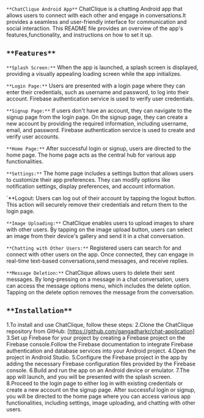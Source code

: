 `**ChatClique Android App**`
ChatClique is a chatting Android app that allows users to connect with each other and engage in conversations.It provides a seamless and user-friendly interface
for communication and social interaction. This README file provides an overview of the app's features,functionality, and instructions on how to set it up.

  `**Features**`
-----------------

`**Splash Screen:**` When the app is launched, a splash screen is displayed, providing a visually appealing loading screen while the app initializes.

`**Login Page:**` Users are presented with a login page where they can enter their credentials, such as username and password, to log into their account.
            Firebase authentication service is used to verify user credentials.

`**Signup Page:**` If users don't have an account, they can navigate to the signup page from the login page. On the signup page, they can create a new account by 
             providing the required information, including username, email, and password. Firebase authentication service is used to create and verify user accounts.

`**Home Page:**` After successful login or signup, users are directed to the home page. The home page acts as the central hub for various app functionalities.

`**Settings:**` The home page includes a settings button that allows users to customize their app preferences. They can modify options like notification settings,
          display preferences, and account information.

`**Logout: Users can log out of their account by tapping the logout button. This action will securely remove their credentials and return them to the login page.

`**Image Uploading:**` ChatClique enables users to upload images to share with other users. By tapping on the image upload button,
                 users can select an image from their device's gallery and send it in a chat conversation.

`**Chatting with Other Users:**` Registered users can search for and connect with other users on the app. Once connected, they can engage in real-time text-based conversations,send messages, and receive replies.

`**Message Deletion:**` ChatClique allows users to delete their sent messages. By long-pressing on a message in a chat conversation, users can access the message options
                          menu, which includes the delete option. Tapping on the delete option removes the message from the conversation.
                           

  `**Installation**`
 --------------------
 
1.To install and use ChatClique, follow these steps:
2.Clone the ChatClique repository from GitHub: [https://github.com/gangadharkr/chat-application]
3.Set up Firebase for your project by creating a Firebase project on the Firebase console.Follow the Firebase documentation to integrate 
Firebase authentication and database services into your Android project.
4.Open the project in Android Studio.
5.Configure the Firebase project in the app by adding the necessary Firebase configuration files provided by the Firebase console.
6.Build and run the app on an Android device or emulator.
7.The app will launch, and you will be presented with the splash screen.
8.Proceed to the login page to either log in with existing credentials or create a new account on the signup page.
  After successful login or signup, you will be directed to the home page where you can access various app functionalities, including settings, image uploading,
  and chatting with other users.
